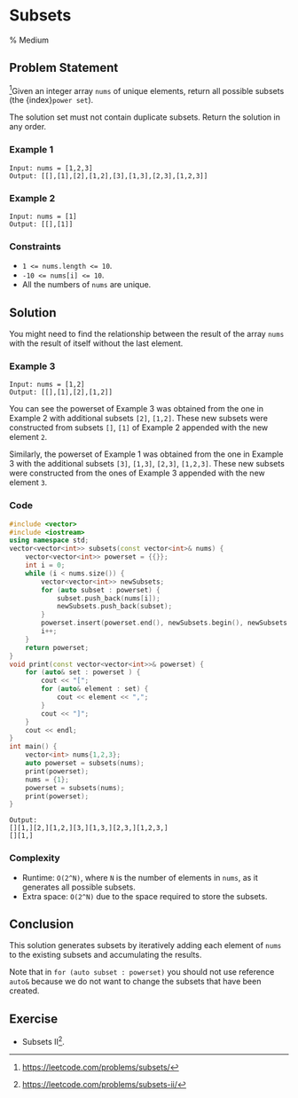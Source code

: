 # Subsets
% Medium
## Problem Statement

[^url]Given an integer array `nums` of unique elements, return all possible subsets (the {index}`power set`).

The solution set must not contain duplicate subsets. Return the solution in any order.

[^url]: https://leetcode.com/problems/subsets/
### Example 1
```text
Input: nums = [1,2,3]
Output: [[],[1],[2],[1,2],[3],[1,3],[2,3],[1,2,3]]
```

### Example 2
```text
Input: nums = [1]
Output: [[],[1]]
```

### Constraints

* `1 <= nums.length <= 10`.
* `-10 <= nums[i] <= 10`.
* All the numbers of `nums` are unique.

## Solution
You might need to find the relationship between the result of the array `nums` with the result of itself without the last element.

### Example 3
```text
Input: nums = [1,2]
Output: [[],[1],[2],[1,2]]
```
You can see the powerset of Example 3 was obtained from the one in Example 2 with additional subsets `[2]`, `[1,2]`. These new subsets were constructed from subsets `[]`, `[1]` of Example 2 appended with the new element `2`. 

Similarly, the powerset of Example 1 was obtained from the one in Example 3 with the additional subsets `[3]`, `[1,3]`, `[2,3]`, `[1,2,3]`. These new subsets were constructed from the ones of Example 3 appended with the new element `3`.

### Code
```cpp
#include <vector>
#include <iostream>
using namespace std;
vector<vector<int>> subsets(const vector<int>& nums) {
    vector<vector<int>> powerset = {{}};
    int i = 0;
    while (i < nums.size()) {
        vector<vector<int>> newSubsets;
        for (auto subset : powerset) {
            subset.push_back(nums[i]);  
            newSubsets.push_back(subset);
        }
        powerset.insert(powerset.end(), newSubsets.begin(), newSubsets.end());
        i++;
    }
    return powerset;
}
void print(const vector<vector<int>>& powerset) {
    for (auto& set : powerset ) {
        cout << "[";
        for (auto& element : set) {
            cout << element << ",";
        }
        cout << "]";
    }
    cout << endl;
}
int main() {
    vector<int> nums{1,2,3};
    auto powerset = subsets(nums);
    print(powerset);
    nums = {1};
    powerset = subsets(nums);
    print(powerset);
}
```
```text
Output:
[][1,][2,][1,2,][3,][1,3,][2,3,][1,2,3,]
[][1,]
```

### Complexity

* Runtime: `O(2^N)`, where `N` is the number of elements in `nums`, as it generates all possible subsets.
* Extra space: `O(2^N)` due to the space required to store the subsets.

## Conclusion

This solution generates subsets by iteratively adding each element of `nums` to the existing subsets and accumulating the results.

Note that in `for (auto subset : powerset)` you should not use reference `auto&` because we do not want to change the subsets that have been created.

## Exercise
- Subsets II[^ex].

[^ex]: https://leetcode.com/problems/subsets-ii/